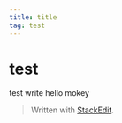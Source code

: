 ```yaml
---
title: title
tag: test
---
```

# test

test write 
hello mokey

> Written with [StackEdit](https://stackedit.io/).
<!--stackedit_data:
eyJoaXN0b3J5IjpbNzA2NDE4MjI5XX0=
-->